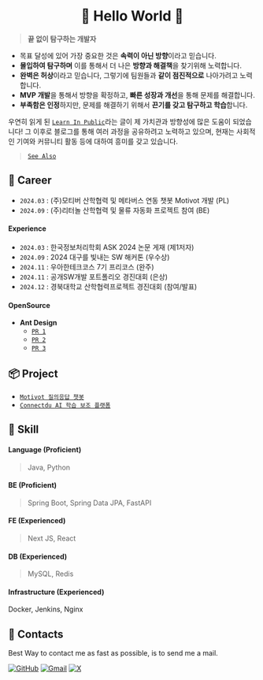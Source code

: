 <div align="center">

# 🎉 Hello World 🎉

</div>

> **끝 없이 탐구하는 개발자**
* 목표 달성에 있어 가장 중요한 것은 **속력이 아닌 방향**이라고 믿습니다.
* **몰입하여 탐구하며** 이를 통해서 더 나은 **방향과 해결책**을 찾기위해 노력합니다.
* **완벽은 허상**이라고 믿습니다, 그렇기에 팀원들과 **같이 점진적으로** 나아가려고 노력합니다.
* **MVP 개발**을 통해서 방향을 확정하고, **빠른 성장과 개선**을 통해 문제를 해결합니다.
* **부족함은 인정**하지만, 문제를 해결하기 위해서 **끈기를 갖고 탐구하고 학습**합니다.

우연히 읽게 된 [`Learn In Public`](https://velog.io/@kwanwooi/%EA%B3%B5%EA%B0%9C%EC%A0%81%EC%9C%BC%EB%A1%9C-%ED%95%99%EC%8A%B5%ED%95%98%EB%9D%BC)라는 글이 제 가치관과 방향성에 많은 도움이 되었습니다! 그 이후로 블로그를 통해 여러 과정을 공유하려고 노력하고 있으며,
현재는 사회적인 기여와 커뮤니티 활동 등에 대하여 흥미를 갖고 있습니다.
> [`See Also`](https://learninpublic.org/v1-principles-learn-in-public.pdf)

## 👣 Career
- `2024.03` : (주)모티버 산학협력 및 메타버스 연동 챗봇 Motivot 개발 (PL)
- `2024.09` : (주)리터놀 산학협력 및 물류 자동화 프로젝트 참여 (BE)

#### Experience
- `2024.03` : 한국정보처리학회 ASK 2024 논문 게재 (제1저자)
- `2024.09` : 2024 대구를 빛내는 SW 해커톤 (우수상)
- `2024.11` : 우아한테크코스 7기 프리코스 (완주)
- `2024.11` : 공개SW개발 포트폴리오 경진대회 (은상)
- `2024.12` : 경북대학교 산학협력프로젝트 경진대회 (참여/발표)

#### OpenSource
- **Ant Design** 
  - [`PR 1`](https://github.com/ant-design-korea/ant-design/pull/10)
  - [`PR 2`](https://github.com/ant-design-korea/ant-design/pull/18)
  - [`PR 3`](https://github.com/ant-design/ant-design/pull/51176)

## 📦 Project
- [`Motivot 질의응답 챗봇`](https://github.com/rlaehd62/Motivot)
- [`Connectdu AI 학습 보조 플랫폼`](https://github.com/TEAM-MukTae)

## 🌱 Skill

#### Language (Proficient)
> Java, Python

#### BE (Proficient)
> Spring Boot, Spring Data JPA, FastAPI

#### FE (Experienced)
> Next JS, React

#### DB (Experienced)
> MySQL, Redis

#### Infrastructure (Experienced)
Docker, Jenkins, Nginx

## 💬 Contacts
Best Way to contact me as fast as possible, is to send me a mail.

[![GitHub](https://img.shields.io/badge/github-%23121011.svg?style=for-the-badge&logo=github&logoColor=white)](https://rlaehd62.github.io)
[![Gmail](https://img.shields.io/badge/Gmail-D14836?style=for-the-badge&logo=gmail&logoColor=white)](rlaehd62@gmail.com)
[![X](https://img.shields.io/badge/X-%23000000.svg?style=for-the-badge&logo=X&logoColor=white)](https://x.com/_KxxDD)

